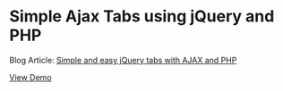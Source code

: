 # Simple Ajax Tabs using jQuery and PHP

Blog Article: [Simple and easy jQuery tabs with AJAX and PHP](http://blog.chapagain.com.np/simple-and-easy-jquery-tabs-with-ajax-and-php/)

[View Demo](http://blog.chapagain.com.np/examples/jquery-ajax-tabs/)
